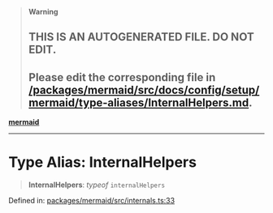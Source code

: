 > **Warning**
>
> ## THIS IS AN AUTOGENERATED FILE. DO NOT EDIT.
>
> ## Please edit the corresponding file in [/packages/mermaid/src/docs/config/setup/mermaid/type-aliases/InternalHelpers.md](../../../../../packages/mermaid/src/docs/config/setup/mermaid/type-aliases/InternalHelpers.md).

[**mermaid**](../../README.md)

---

# Type Alias: InternalHelpers

> **InternalHelpers**: _typeof_ `internalHelpers`

Defined in: [packages/mermaid/src/internals.ts:33](https://github.com/mermaid-js/mermaid/blob/master/packages/mermaid/src/internals.ts#L33)
